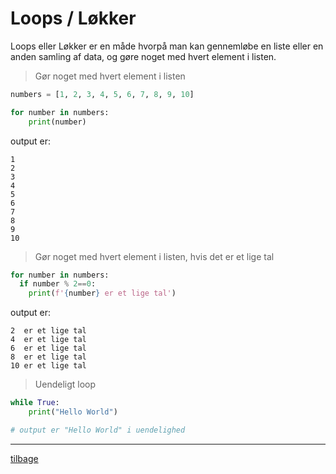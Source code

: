 # Loops / Løkker

Loops eller Løkker er en måde hvorpå man kan gennemløbe en liste eller en anden samling af data, og gøre noget med hvert element i listen.

> Gør noget med hvert element i listen

```python
numbers = [1, 2, 3, 4, 5, 6, 7, 8, 9, 10]

for number in numbers:
    print(number)
```

output er:
  
  ```text
  1
  2
  3
  4
  5
  6
  7
  8
  9
  10
  ```

> Gør noget med hvert element i listen, hvis det er et lige tal

```python
for number in numbers:
  if number % 2==0:
    print(f'{number} er et lige tal')
```

output er:

```text
2  er et lige tal
4  er et lige tal
6  er et lige tal
8  er et lige tal
10 er et lige tal
```

> Uendeligt loop

```python
while True:
    print("Hello World")

# output er "Hello World" i uendelighed
```

---
[tilbage](/README.md)
